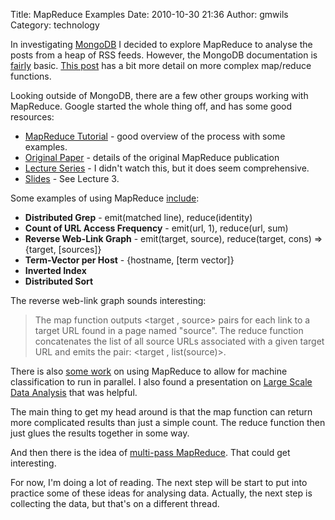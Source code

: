 Title: MapReduce Examples
Date: 2010-10-30 21:36
Author: gmwils
Category: technology

In investigating [MongoDB][] I decided to explore MapReduce to analyse
the posts from a heap of RSS feeds. However, the MongoDB documentation
is [fairly][] basic. [This post][] has a bit more detail on more complex
map/reduce functions.

Looking outside of MongoDB, there are a few other groups working with
MapReduce. Google started the whole thing off, and has some good
resources:

-   [MapReduce Tutorial][] - good overview of the process with some
    examples.
-   [Original Paper][] - details of the original MapReduce publication
-   [Lecture Series][] - I didn't watch this, but it does seem
    comprehensive.
-   [Slides][] - See Lecture 3.

Some examples of using MapReduce [include][]:

-   **Distributed Grep** - emit(matched line), reduce(identity)
-   **Count of URL Access Frequency** - emit(url, 1), reduce(url, sum)
-   **Reverse Web-Link Graph** - emit(target, source), reduce(target,
    cons) =\> {target, [sources]}
-   **Term-Vector per Host** - {hostname, [term vector]}
-   **Inverted Index**
-   **Distributed Sort**

The reverse web-link graph sounds interesting:

> The map function outputs <target , source> pairs for each link to a
> target URL found in a page named "source". The reduce function
> concatenates the list of all source URLs associated with a given
> target URL and emits the pair:
> </target><target , list(source)>.</target>

There is also [some work][] on using MapReduce to allow for machine
classification to run in parallel. I also found a presentation on [Large
Scale Data Analysis][] that was helpful.

The main thing to get my head around is that the map function can return
more complicated results than just a simple count. The reduce function
then just glues the results together in some way.

And then there is the idea of [multi-pass MapReduce][]. That could get
interesting.

For now, I'm doing a lot of reading. The next step will be start to put
into practice some of these ideas for analysing data. Actually, the next
step is collecting the data, but that's on a different thread.

  [MongoDB]: http://www.mongodb.org/
  [fairly]: http://www.mongodb.org/display/DOCS/MapReduce
  [This post]: http://rickosborne.org/blog/index.php/2010/02/08/playing-around-with-mongodb-and-mapreduce-functions/
  [MapReduce Tutorial]: http://code.google.com/edu/parallel/mapreduce-tutorial.html
  [Original Paper]: http://research.google.com/archive/mapreduce.html
  [Lecture Series]: http://code.google.com/edu/submissions/mapreduce-minilecture/listing.html
  [Slides]: http://code.google.com/edu/submissions/mapreduce/listing.html
  [include]: http://code.google.com/edu/parallel/mapreduce-tutorial.html#MRExamples
  [some work]: http://atbrox.com/2010/02/08/parallel-machine-learning-for-hadoopmapreduce-a-python-example/
  [Large Scale Data Analysis]: http://www.slideshare.net/marin_dimitrov/large-scale-data-analysis-with-mapreduce-part-i
  [multi-pass MapReduce]: http://cookbook.mongodb.org/patterns/unique_items_map_reduce/
